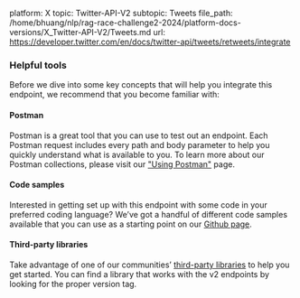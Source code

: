 platform: X
topic: Twitter-API-V2
subtopic: Tweets
file_path: /home/bhuang/nlp/rag-race-challenge2-2024/platform-docs-versions/X_Twitter-API-V2/Tweets.md
url: https://developer.twitter.com/en/docs/twitter-api/tweets/retweets/integrate


### Helpful tools

Before we dive into some key concepts that will help you integrate this endpoint, we recommend that you become familiar with:

#### Postman

Postman is a great tool that you can use to test out an endpoint. Each Postman request includes every path and body parameter to help you quickly understand what is available to you. To learn more about our Postman collections, please visit our ["Using Postman"](https://developer.twitter.com/en/docs/tools-and-libraries/using-postman) page. 

#### Code samples

Interested in getting set up with this endpoint with some code in your preferred coding language? We’ve got a handful of different code samples available that you can use as a starting point on our [Github page](https://github.com/twitterdev/Twitter-API-v2-sample-code).

#### Third-party libraries

Take advantage of one of our communities’ [third-party libraries](https://developer.twitter.com/en/docs/twitter-api/tools-and-libraries) to help you get started. You can find a library that works with the v2 endpoints by looking for the proper version tag.